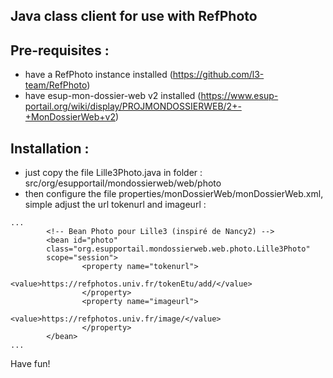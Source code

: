 Java class client for use with RefPhoto
---


Pre-requisites :
---
- have a RefPhoto instance installed (https://github.com/l3-team/RefPhoto)
- have esup-mon-dossier-web v2 installed (https://www.esup-portail.org/wiki/display/PROJMONDOSSIERWEB/2+-+MonDossierWeb+v2)

Installation :
---
- just copy the file Lille3Photo.java in folder : src/org/esupportail/mondossierweb/web/photo
- then configure the file properties/monDossierWeb/monDossierWeb.xml, simple adjust the url tokenurl and imageurl :
```
...
        <!-- Bean Photo pour Lille3 (inspiré de Nancy2) -->
        <bean id="photo"
        class="org.esupportail.mondossierweb.web.photo.Lille3Photo"
        scope="session">
                <property name="tokenurl">
                        <value>https://refphotos.univ.fr/tokenEtu/add/</value>
                </property>
                <property name="imageurl">
                        <value>https://refphotos.univ.fr/image/</value>
                </property>
        </bean>
...
```

Have fun!
